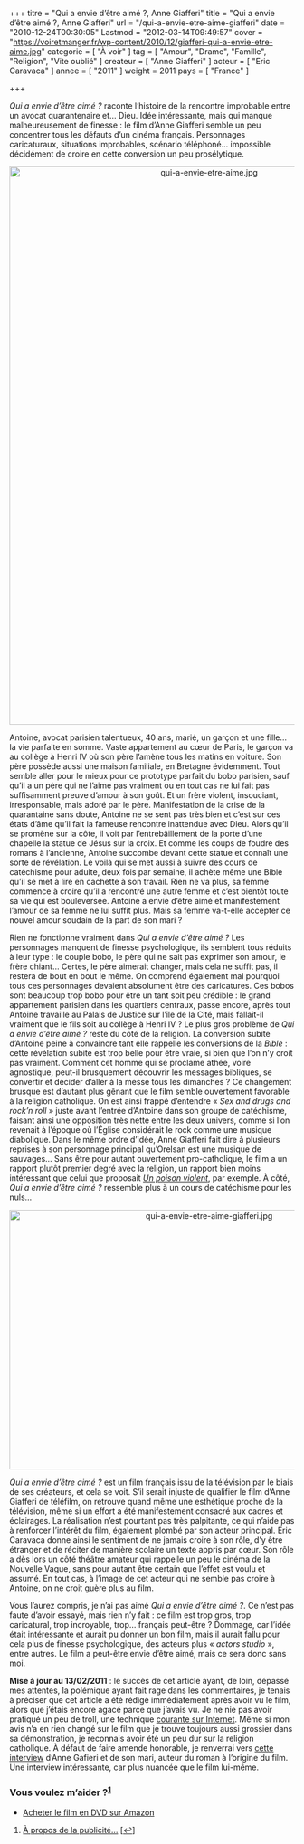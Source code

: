 +++
titre = "Qui a envie d’être aimé ?, Anne Giafferi"
title = "Qui a envie d’être aimé ?, Anne Giafferi"
url = "/qui-a-envie-etre-aime-giafferi"
date = "2010-12-24T00:30:05"
Lastmod = "2012-03-14T09:49:57"
cover = "https://voiretmanger.fr/wp-content/2010/12/giafferi-qui-a-envie-etre-aime.jpg"
categorie = [ "À voir" ]
tag = [ "Amour", "Drame", "Famille", "Religion", "Vite oublié" ]
createur = [ "Anne Giafferi" ]
acteur = [ "Eric Caravaca" ]
annee = [ "2011" ]
weight = 2011
pays = [ "France" ]

+++

<p><em>Qui a envie d&rsquo;être aimé ?</em> raconte l&rsquo;histoire de la rencontre improbable entre un avocat quarantenaire et… Dieu. Idée intéressante, mais qui manque malheureusement de finesse : le film d&rsquo;Anne Giafferi semble un peu concentrer tous les défauts d&rsquo;un cinéma français. Personnages caricaturaux, situations improbables, scénario téléphoné… impossible décidément de croire en cette conversion un peu prosélytique.</p>
<p><a href="http://www.allocine.fr/film/fichefilm_gen_cfilm=188254.html"> </a></p>
<p style="text-align: center;"><a href="http://www.allocine.fr/film/fichefilm_gen_cfilm=188254.html"></a></p>
<p><a href="http://www.allocine.fr/film/fichefilm_gen_cfilm=188254.html"></a></p>
<p><a href="http://www.allocine.fr/film/fichefilm_gen_cfilm=188254.html"></a></p>
<p><a href="http://www.allocine.fr/film/fichefilm_gen_cfilm=188254.html"> </a></p>
<div style="text-align: center;"><a href="http://www.allocine.fr/film/fichefilm_gen_cfilm=188254.html"><img class="aligncenter" src="https://voiretmanger.fr/wp-content/2010/12/qui-a-envie-etre-aime.jpg" border="0" alt="qui-a-envie-etre-aime.jpg" width="690" height="987" /></a></div>
<p><a href="http://www.allocine.fr/film/fichefilm_gen_cfilm=188254.html"> </a></p>
<p><a href="http://www.allocine.fr/film/fichefilm_gen_cfilm=188254.html"></a></p>
<p>Antoine, avocat parisien talentueux, 40 ans, marié, un garçon et une fille… la vie parfaite en somme. Vaste appartement au cœur de Paris, le garçon va au collège à Henri IV où son père l&rsquo;amène tous les matins en voiture. Son père possède aussi une maison familiale, en Bretagne évidemment. Tout semble aller pour le mieux pour ce prototype parfait du bobo parisien, sauf qu&rsquo;il a un père qui ne l&rsquo;aime pas vraiment ou en tout cas ne lui fait pas suffisamment preuve d&rsquo;amour à son goût. Et un frère violent, insouciant, irresponsable, mais adoré par le père. Manifestation de la crise de la quarantaine sans doute, Antoine ne se sent pas très bien et c&rsquo;est sur ces états d&rsquo;âme qu&rsquo;il fait la fameuse rencontre inattendue avec Dieu. Alors qu&rsquo;il se promène sur la côte, il voit par l&rsquo;entrebâillement de la porte d&rsquo;une chapelle la statue de Jésus sur la croix. Et comme les coups de foudre des romans à l&rsquo;ancienne, Antoine succombe devant cette statue et connaît une sorte de révélation. Le voilà qui se met aussi à suivre des cours de catéchisme pour adulte, deux fois par semaine, il achète même une Bible qu&rsquo;il se met à lire en cachette à son travail. Rien ne va plus, sa femme commence à croire qu&rsquo;il a rencontré une autre femme et c&rsquo;est bientôt toute sa vie qui est bouleversée. Antoine a envie d&rsquo;être aimé et manifestement l&rsquo;amour de sa femme ne lui suffit plus. Mais sa femme va-t-elle accepter ce nouvel amour soudain de la part de son mari ?</p>
<p>Rien ne fonctionne vraiment dans <em>Qui a envie d&rsquo;être aimé ?</em> Les personnages manquent de finesse psychologique, ils semblent tous réduits à leur type : le couple bobo, le père qui ne sait pas exprimer son amour, le frère chiant… Certes, le père aimerait changer, mais cela ne suffit pas, il restera de bout en bout le même. On comprend également mal pourquoi tous ces personnages devaient absolument être des caricatures. Ces bobos sont beaucoup trop bobo pour être un tant soit peu crédible : le grand appartement parisien dans les quartiers centraux, passe encore, après tout Antoine travaille au Palais de Justice sur l&rsquo;île de la Cité, mais fallait-il vraiment que le fils soit au collège à Henri IV ? Le plus gros problème de <em>Qui a envie d&rsquo;être aimé ?</em> reste du côté de la religion. La conversion subite d&rsquo;Antoine peine à convaincre tant elle rappelle les conversions de la <em>Bible</em> : cette révélation subite est trop belle pour être vraie, si bien que l&rsquo;on n&rsquo;y croit pas vraiment. Comment cet homme qui se proclame athée, voire agnostique, peut-il brusquement découvrir les messages bibliques, se convertir et décider d&rsquo;aller à la messe tous les dimanches ? Ce changement brusque est d&rsquo;autant plus gênant que le film semble ouvertement favorable à la religion catholique. On est ainsi frappé d&rsquo;entendre &laquo;&nbsp;<em>Sex and drugs and rock&rsquo;n roll</em>&nbsp;&raquo; juste avant l&rsquo;entrée d&rsquo;Antoine dans son groupe de catéchisme, faisant ainsi une opposition très nette entre les deux univers, comme si l&rsquo;on revenait à l&rsquo;époque où l&rsquo;Église considérait le rock comme une musique diabolique. Dans le même ordre d&rsquo;idée, Anne Giafferi fait dire à plusieurs reprises à son personnage principal qu&rsquo;Orelsan est une musique de sauvages… Sans être pour autant ouvertement pro-catholique, le film a un rapport plutôt premier degré avec la religion, un rapport bien moins intéressant que celui que proposait <em><a href="https://voiretmanger.fr/2010/08/07/poison-violent-quillevere/">Un poison violent</a></em>, par exemple. À côté, <em>Qui a envie d&rsquo;être aimé ?</em> ressemble plus à un cours de catéchisme pour les nuls…</p>
<div style="text-align: center;"><img class="aligncenter" src="https://voiretmanger.fr/wp-content/2010/12/qui-a-envie-etre-aime-giafferi.jpg" border="0" alt="qui-a-envie-etre-aime-giafferi.jpg" width="690" height="459" /></div>
<p><em>Qui a envie d&rsquo;être aimé ?</em> est un film français issu de la télévision par le biais de ses créateurs, et cela se voit. S&rsquo;il serait injuste de qualifier le film d&rsquo;Anne Giafferi de téléfilm, on retrouve quand même une esthétique proche de la télévision, même si un effort a été manifestement consacré aux cadres et éclairages. La réalisation n&rsquo;est pourtant pas très palpitante, ce qui n&rsquo;aide pas à renforcer l&rsquo;intérêt du film, également plombé par son acteur principal. Éric Caravaca donne ainsi le sentiment de ne jamais croire à son rôle, d&rsquo;y être étranger et de réciter de manière scolaire un texte appris par cœur. Son rôle a dès lors un côté théâtre amateur qui rappelle un peu le cinéma de la Nouvelle Vague, sans pour autant être certain que l&rsquo;effet est voulu et assumé. En tout cas, à l&rsquo;image de cet acteur qui ne semble pas croire à Antoine, on ne croit guère plus au film.</p>
<p>Vous l&rsquo;aurez compris, je n&rsquo;ai pas aimé <em>Qui a envie d&rsquo;être aimé ?</em>. Ce n&rsquo;est pas faute d&rsquo;avoir essayé, mais rien n&rsquo;y fait : ce film est trop gros, trop caricatural, trop incroyable, trop… français peut-être ? Dommage, car l&rsquo;idée était intéressante et aurait pu donner un bon film, mais il aurait fallu pour cela plus de finesse psychologique, des acteurs plus « <em>actors studio</em> », entre autres. Le film a peut-être envie d&rsquo;être aimé, mais ce sera donc sans moi.</p>
</p>
<p><strong>Mise à jour au 13/02/2011</strong> : le succès de cet article ayant, de loin, dépassé mes attentes, la polémique ayant fait rage dans les commentaires, je tenais à préciser que cet article a été rédigé immédiatement après avoir vu le film, alors que j&rsquo;étais encore agacé parce que j&rsquo;avais vu. Je ne nie pas avoir pratiqué un peu de troll, une technique <a href="http://fr.wikipedia.org/wiki/Troll_(Internet)">courante sur Internet</a>. Même si mon avis n&rsquo;a en rien changé sur le film que je trouve toujours aussi grossier dans sa démonstration, je reconnais avoir été un peu dur sur la religion catholique. À défaut de faire amende honorable, je renverrai vers <a href="http://www.enmanquedeglise.com/article-qui-a-envie-d-etre-aime-66954521.html">cette interview</a> d&rsquo;Anne Gafieri et de son mari, auteur du roman à l&rsquo;origine du film. Une interview intéressante, car plus nuancée que le film lui-même.</p>
<div class="amazon">
<h3>Vous voulez m&rsquo;aider ?<sup><a href="#footnote_0_4421" id="identifier_0_4421" class="footnote-link footnote-identifier-link" title="&Agrave; propos de la publicit&eacute;&hellip;">1</a></sup></h3>
<ul>
<li><a href="http://www.amazon.fr/gp/product/B0051SNVL6/ref=as_li_ss_tl?ie=UTF8&#038;tag=leblogdenic07-21&#038;linkCode=as2&#038;camp=1642&#038;creative=19458&#038;creativeASIN=B0051SNVL6">Acheter le film en DVD sur Amazon</a></li>
</ul>
</div>
<ol class="footnotes"><li id="footnote_0_4421" class="footnote"><a href="https://voiretmanger.fr/a-propos/publicite/">À propos de la publicité…</a> [<a href="#identifier_0_4421" class="footnote-link footnote-back-link">&#8617;</a>]</li></ol>
